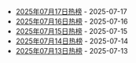 * [2025年07月17日热榜](https://product-daily.haha.ai/posts/20250717) - 2025-07-17
* [2025年07月16日热榜](https://product-daily.haha.ai/posts/20250716) - 2025-07-16
* [2025年07月15日热榜](https://product-daily.haha.ai/posts/20250715) - 2025-07-15
* [2025年07月14日热榜](https://product-daily.haha.ai/posts/20250714) - 2025-07-14
* [2025年07月13日热榜](https://product-daily.haha.ai/posts/20250713) - 2025-07-13
